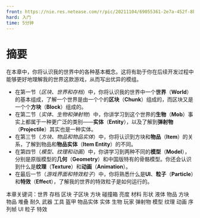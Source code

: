 ```yaml
---
front: https://nie.res.netease.com/r/pic/20211104/69055361-2e7a-452f-8b1a-f23e1262a03a.jpg
hard: 入门
time: 5分钟
---
```


# 摘要

在本章中，你将认识我的世界中的各种基本概念。这将有助于你在后续开发过程中能够更好地理解我的世界这款游戏，从而写出优异的模组。

- 在第一节（*区块、世界和存档*）中，你将认识我的世界中一个**世界**（**World**）的基本组成，了解一个世界是由一个个的**区块**（**Chunk**）组成的，而区块又是一个个**方块**（**Block**）组成的。
- 在第二节（*实体、生物和弹射物*）中，你讲学习到这个世界的**生物**（**Mob**）事实上都属于一种更广泛的类别——**实体**（**Entity**），以及了解到**弹射物**（**Projectile**）其实也是一种实体。
- 在第三节（*方块、物品和物品实体*）中，你将认识到方块和**物品**（**Item**）的关系，了解到物品和**物品实体**（**Item Entity**）的不同。
- 在第四节（*模型、纹理和动画*）中，你讲学习到两种不同的**模型**（**Model**），分别是原版模型的**几何**（**Geometry**）和中国版特有的骨骼模型。你还会认识到什么是**纹理**（**Texture**）和**动画**（**Animation**）。
- 在最后一节（*游戏界面和特效粒子*）中，你将熟悉什么是**UI**、**粒子**（**Particle**）和**特效**（**Effect**），了解我的世界的特效粒子是如何运行的。

本章关键词：世界 存档 区块 子区块 方块 碰撞箱 亮度 材料 形状 液体 物品 方块物品 堆叠 耐久 武器 工具 盔甲  物品实体 实体 生物 玩家 弹射物 模型 纹理 动画 序列帧 UI 粒子 特效